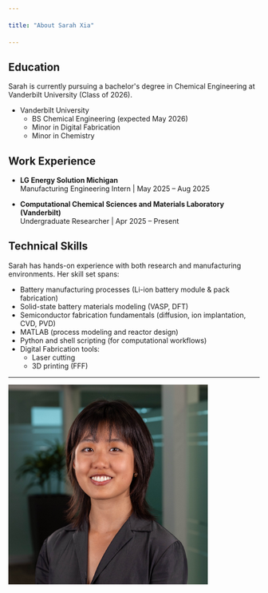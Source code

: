 ```yaml
---

title: "About Sarah Xia"

---
```


## Education

Sarah is currently pursuing a bachelor's degree in Chemical Engineering at Vanderbilt University (Class of 2026).  

* Vanderbilt University
  * BS Chemical Engineering (expected May 2026)
  * Minor in Digital Fabrication
  * Minor in Chemistry

## Work Experience

* **LG Energy Solution Michigan**  
  Manufacturing Engineering Intern | May 2025 – Aug 2025  

* **Computational Chemical Sciences and Materials Laboratory (Vanderbilt)**  
  Undergraduate Researcher | Apr 2025 – Present  

## Technical Skills

Sarah has hands-on experience with both research and manufacturing environments. Her skill set spans:  

* Battery manufacturing processes (Li-ion battery module & pack fabrication)  
* Solid-state battery materials modeling (VASP, DFT)  
* Semiconductor fabrication fundamentals (diffusion, ion implantation, CVD, PVD)  
* MATLAB (process modeling and reactor design)  
* Python and shell scripting (for computational workflows)  
* Digital Fabrication tools:
  * Laser cutting  
  * 3D printing (FFF)
 
---

<img src="/assets/img/Headshot.jpg" alt="Sarah Xia" style="width:400px;"/>
